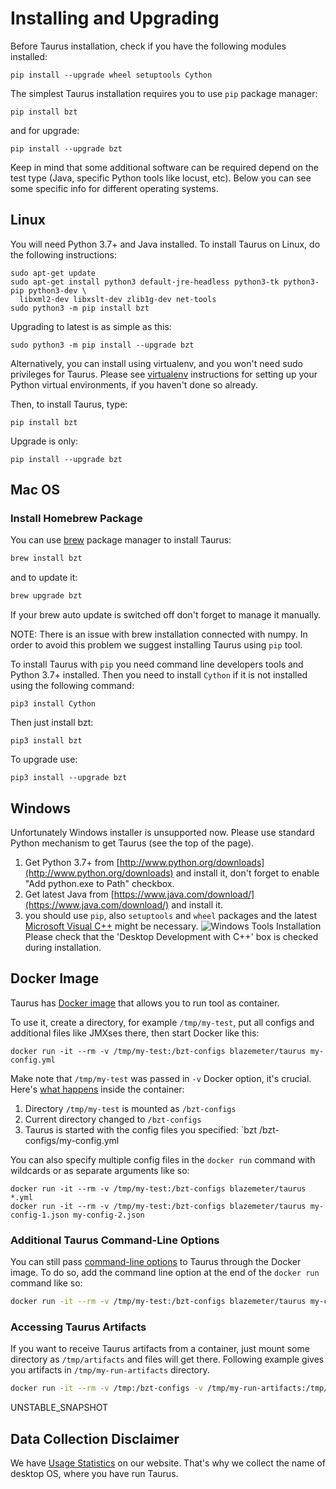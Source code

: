 # Installing and Upgrading

Before Taurus installation, check if you have the following modules installed:
```
pip install --upgrade wheel setuptools Cython
```

The simplest Taurus installation requires you to use `pip` package manager:

```
pip install bzt
```  

and for upgrade:

```
pip install --upgrade bzt
```

Keep in mind that some additional software can be required depend on the test type
(Java, specific Python tools like locust, etc).
Below you can see some specific info for different operating systems.

## Linux

You will need Python 3.7+ and Java installed. To install Taurus on Linux, do the following instructions:

```
sudo apt-get update
sudo apt-get install python3 default-jre-headless python3-tk python3-pip python3-dev \
  libxml2-dev libxslt-dev zlib1g-dev net-tools
sudo python3 -m pip install bzt
```
Upgrading to latest is as simple as this:

```
sudo python3 -m pip install --upgrade bzt
```

Alternatively, you can install using virtualenv, and you won't need sudo privileges for Taurus. 
Please see [virtualenv](https://virtualenv.pypa.io/en/stable/installation/) instructions for setting up 
your Python virtual environments, if you haven't done so already.

Then, to install Taurus, type:

```
pip install bzt
```

Upgrade is only:

```
pip install --upgrade bzt
```

## Mac OS
### Install Homebrew Package
You can use [brew](https://brew.sh/) package manager to install Taurus:
```bash
brew install bzt
```
and to update it:
```bash
brew upgrade bzt
```
If your brew auto update is switched off don't forget to manage it manually.

NOTE: There is an issue with brew installation connected with numpy. 
In order to avoid this problem we suggest installing Taurus using `pip` tool.

To install Taurus with `pip` you need command line developers tools and Python 3.7+ installed.
Then you need to install `Cython` if it is not installed using the following command:
```
pip3 install Cython
```

Then just install bzt:
```
pip3 install bzt
```

To upgrade use:

```
pip3 install --upgrade bzt
```

## Windows
Unfortunately Windows installer is unsupported now. Please use standard Python mechanism to get Taurus 
(see the top of the page).

1. Get Python 3.7+ from [http://www.python.org/downloads](http://www.python.org/downloads) and install it, 
don't forget to enable "Add python.exe to Path" checkbox.
1. Get latest Java from [https://www.java.com/download/](https://www.java.com/download/) and install it.
1. you should use `pip`, also `setuptools` and `wheel` packages and the latest
[Microsoft Visual C++](https://visualstudio.microsoft.com/thank-you-downloading-visual-studio/?sku=Community&rel=16)
 might be necessary.
![Windows Tools Installation](win-tools-install.png)
Please check that the 'Desktop Development with C++' box is checked during installation. 

## Docker Image

Taurus has [Docker image](https://hub.docker.com/r/blazemeter/taurus/) that allows you to run tool as container.

To use it, create a directory, for example `/tmp/my-test`, put all configs and additional files like JMXses there, 
then start Docker like this:

```
docker run -it --rm -v /tmp/my-test:/bzt-configs blazemeter/taurus my-config.yml
```

Make note that `/tmp/my-test` was passed in `-v` Docker option, it's crucial. 
Here's [what happens](https://github.com/Blazemeter/taurus/blob/master/Dockerfile) inside the container:
 1. Directory `/tmp/my-test` is mounted as `/bzt-configs`
 1. Current directory changed to `/bzt-configs`
 1. Taurus is started with the config files you specified: `bzt /bzt-configs/my-config.yml

You can also specify multiple config files in the `docker run` command with wildcards or as 
separate arguments like so:

```
docker run -it --rm -v /tmp/my-test:/bzt-configs blazemeter/taurus *.yml
docker run -it --rm -v /tmp/my-test:/bzt-configs blazemeter/taurus my-config-1.json my-config-2.json
```

### Additional Taurus Command-Line Options

You can still pass [command-line options](https://github.com/Blazemeter/taurus/blob/master/site/dat/docs/CommandLine.md) 
to Taurus through the Docker image. To do so, add the command line option at the end of the `docker run` command like so:

```bash
docker run -it --rm -v /tmp/my-test:/bzt-configs blazemeter/taurus my-config-1.yml -o scenarios.sample.data-sources.0=data.csv
```


### Accessing Taurus Artifacts
If you want to receive Taurus artifacts from a container, just mount some directory as `/tmp/artifacts` and 
files will get there. Following example gives you artifacts in `/tmp/my-run-artifacts` directory.

```bash
docker run -it --rm -v /tmp:/bzt-configs -v /tmp/my-run-artifacts:/tmp/artifacts blazemeter/taurus
```

UNSTABLE_SNAPSHOT

## Data Collection Disclaimer

We have [Usage Statistics](/bzt-usage-stats) on our website. That's why we collect the name of desktop OS, 
where you have run Taurus.

